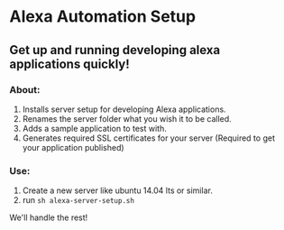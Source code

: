 # Alexa Automation Setup

## Get up and running developing alexa applications quickly!


### About: 
1. Installs server setup for developing Alexa applications. 
2. Renames the server folder what you wish it to be called. 
3. Adds a sample application to test with. 
4. Generates required SSL certificates for your server (Required to get your application published)

### Use: 
1. Create a new server like ubuntu 14.04 lts or similar. 
2. run `sh alexa-server-setup.sh`

We'll handle the rest! 

